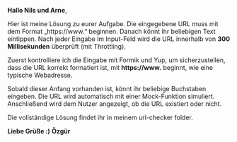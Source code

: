 **Hallo Nils und Arne**,

Hier ist meine Lösung zu eurer Aufgabe.
Die eingegebene URL muss mit dem Format „https://www.“ beginnen. Danach könnt ihr beliebigen Text eintippen. Nach jeder Eingabe im Input-Feld wird die URL innerhalb von **300 Millisekunden** überprüft (mit Throttling).

Zuerst kontrolliere ich die Eingabe mit Formik und Yup, um sicherzustellen, dass die URL korrekt formatiert ist, mit **https://www.** beginnt, wie eine typische Webadresse.

Sobald dieser Anfang vorhanden ist, könnt ihr beliebige Buchstaben eingeben. Die URL wird automatisch mit einer Mock-Funktion simuliert. Anschließend wird dem Nutzer angezeigt, ob die URL existiert oder nicht.

Die vollständige Lösung findet ihr in meinem url-checker folder.

**Liebe Grüße :)**
**Özgür**
